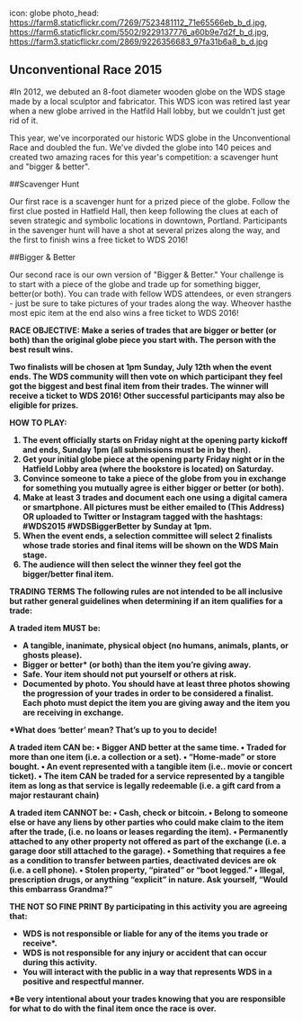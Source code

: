 icon: globe
photo_head: https://farm8.staticflickr.com/7269/7523481112_71e65566eb_b_d.jpg, https://farm6.staticflickr.com/5502/9229137776_a60b9e7d2f_b_d.jpg, https://farm3.staticflickr.com/2869/9226356683_97fa31b6a8_b_d.jpg

## Unconventional Race 2015

#In 2012, we debuted an 8-foot diameter wooden globe on the WDS stage made by a local sculptor and fabricator. This WDS icon was retired last year when a new globe arrived in the Hatfild Hall lobby, but we couldn't just get rid of it. 

This year, we've incorporated our historic WDS globe in the Unconventional Race and doubled the fun. We've divded the globe into 140 peices and created two amazing races for this year's competition: a scavenger hunt and "bigger & better". 

<div class="zig-zags_blue"></div>

##Scavenger Hunt

Our first race is a scavenger hunt for a prized piece of the globe. Follow the first clue posted in Hatfield Hall, then keep following the clues at each of seven strategic and symbolic locations in downtown, Portland. Participants in the savenger hunt will have a shot at several prizes along the way, and the first to finish wins a free ticket to WDS 2016!

<div class="zig-zags_blue"></div>

##Bigger & Better

Our second race is our own version of "Bigger & Better." Your challenge is to start with a piece of the globe and trade up for something bigger, better(or both). You can trade with fellow WDS attendees, or even strangers - just be sure to take pictures of your trades along the way. Wheover hasthe most epic item at the end also wins a free ticket to WDS 2016!

<b>RACE OBJECTIVE:<b/>
Make a series of trades that are bigger or better (or both) than the original globe piece you start with. The person with the best result wins.

Two finalists will be chosen at 1pm Sunday, July 12th when the event ends. The WDS community will then vote on which participant they feel got the biggest and best final item from their trades. <b>The winner will receive a ticket to WDS 2016!<b/> Other successful participants may also be eligible for prizes.

<b>HOW TO PLAY:<b/>
1. The event officially starts on Friday night at the opening party kickoff and ends, Sunday 1pm (all submissions must be in by then). 
2. Get your initial globe piece at the opening party Friday night or in the Hatfield Lobby area (where the bookstore is located) on Saturday.
3. Convince someone to take a piece of the globe from you in exchange for something you mutually agree is either bigger or better (or both). 
4. Make at least 3 trades and document each one using a digital camera or smartphone. All pictures must be either emailed to (This Address) OR uploaded to Twitter or Instagram tagged with the hashtags: #WDS2015 #WDSBiggerBetter by Sunday at 1pm.
5. When the event ends, a selection committee will select 2 finalists whose trade stories and final items will be shown on the WDS Main stage.
6. The audience will then select the winner they feel got the bigger/better final item.

<b>TRADING TERMS<b/>
The following rules are not intended to be all inclusive but rather general guidelines when determining if an item qualifies for a trade:

A traded item MUST be:
- A tangible, inanimate, physical object (no humans, animals, plants, or ghosts please).
- Bigger or better* (or both) than the item you’re giving away.
- Safe. Your item should not put yourself or others at risk. 
- Documented by photo. You should have at least three photos showing the progression of your trades in order to be considered a finalist. Each photo must depict the item you are giving away and the item you are receiving in exchange. 

*What does ‘better’ mean? That’s up to you to decide!

A traded item CAN be: 
• Bigger AND better at the same time.
• Traded for more than one item (i.e. a collection or a set).
• “Home-made” or store bought.
• An event represented with a tangible item (i.e.. movie or concert ticket).
• The item CAN be traded for a service represented by a tangible item as long as that service is legally redeemable (i.e. a gift card from a major restaurant chain)

A traded item CANNOT be:
• Cash, check or bitcoin.
• Belong to someone else or have any liens by other parties who could make claim to the item after the trade, (i.e. no loans or leases regarding the item).
• Permanently attached to any other property not offered as part of the exchange (i.e. a garage door still attached to the garage).
• Something that requires a fee as a condition to transfer between parties, deactivated devices are ok (i.e. a cell phone).
• Stolen property, “pirated” or “boot legged.”
• Illegal, prescription drugs, or anything “explicit” in nature. Ask yourself, “Would this embarrass Grandma?”

<b>THE NOT SO FINE PRINT<b/>
By participating in this activity you are agreeing that:
- WDS is not responsible or liable for any of the items you trade or receive*.
- WDS is not responsible for any injury or accident that can occur during this activity. 
- You will interact with the public in a way that represents WDS in a positive and respectful manner.

*Be very intentional about your trades knowing that you are responsible for what to do with the final item once the race is over.



